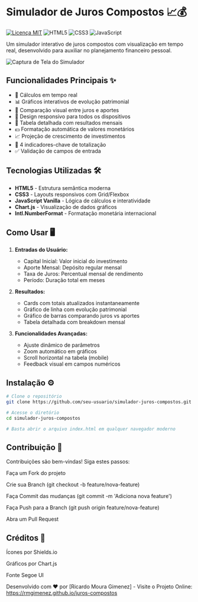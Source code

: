 # Simulador de Juros Compostos 📈💰

[![Licença MIT](https://img.shields.io/badge/Licença-MIT-green.svg)](https://opensource.org/licenses/MIT)
![HTML5](https://img.shields.io/badge/HTML5-E34F26?style=flat&logo=html5&logoColor=white)
![CSS3](https://img.shields.io/badge/CSS3-1572B6?style=flat&logo=css3&logoColor=white)
![JavaScript](https://img.shields.io/badge/JavaScript-F7DF1E?style=flat&logo=javascript&logoColor=black)

Um simulador interativo de juros compostos com visualização em tempo real, desenvolvido para auxiliar no planejamento financeiro pessoal.

![Captura de Tela do Simulador](https://i.imgur.com/9As9XFr.png)

## Funcionalidades Principais ✨

- 🚀 Cálculos em tempo real
- 📊 Gráficos interativos de evolução patrimonial
- 🏦 Comparação visual entre juros e aportes
- 📱 Design responsivo para todos os dispositivos
- 📑 Tabela detalhada com resultados mensais
- 💵 Formatação automática de valores monetários
- 📈 Projeção de crescimento de investimentos
- 🎯 4 indicadores-chave de totalização
- ✅ Validação de campos de entrada

## Tecnologias Utilizadas 🛠️

- **HTML5** - Estrutura semântica moderna
- **CSS3** - Layouts responsivos com Grid/Flexbox
- **JavaScript Vanilla** - Lógica de cálculos e interatividade
- **Chart.js** - Visualização de dados gráficos
- **Intl.NumberFormat** - Formatação monetária internacional

## Como Usar 🖥️

1. **Entradas do Usuário:**
   - Capital Inicial: Valor inicial do investimento
   - Aporte Mensal: Depósito regular mensal
   - Taxa de Juros: Percentual mensal de rendimento
   - Período: Duração total em meses

2. **Resultados:**
   - Cards com totais atualizados instantaneamente
   - Gráfico de linha com evolução patrimonial
   - Gráfico de barras comparando juros vs aportes
   - Tabela detalhada com breakdown mensal

3. **Funcionalidades Avançadas:**
   - Ajuste dinâmico de parâmetros
   - Zoom automático em gráficos
   - Scroll horizontal na tabela (mobile)
   - Feedback visual em campos numéricos

## Instalação ⚙️

```bash
# Clone o repositório
git clone https://github.com/seu-usuario/simulador-juros-compostos.git

# Acesse o diretório
cd simulador-juros-compostos

# Basta abrir o arquivo index.html em qualquer navegador moderno
```

## Contribuição 🤝

Contribuições são bem-vindas! Siga estes passos:

Faça um Fork do projeto

Crie sua Branch (git checkout -b feature/nova-feature)

Faça Commit das mudanças (git commit -m 'Adiciona nova feature')

Faça Push para a Branch (git push origin feature/nova-feature)

Abra um Pull Request

## Créditos 🙏

Ícones por Shields.io

Gráficos por Chart.js

Fonte Segoe UI

Desenvolvido com ❤️ por [Ricardo Moura Gimenez] - Visite o Projeto Online: https://rmgimenez.github.io/juros-compostos
